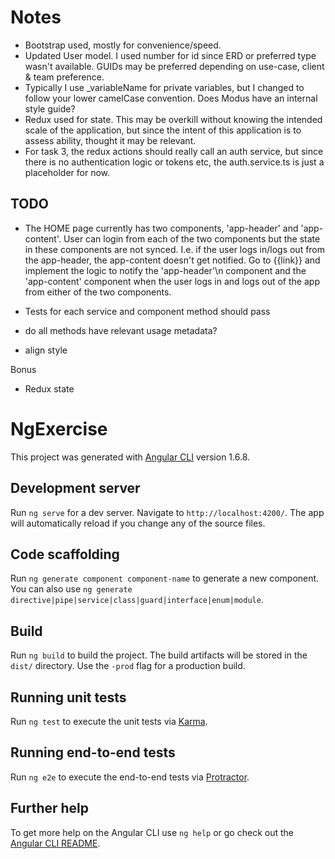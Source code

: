 # Notes
* Bootstrap used, mostly for convenience/speed. 
* Updated User model. I used number for id since ERD or preferred type wasn't available.  GUIDs may be preferred depending on use-case, client & team preference.
* Typically I use _variableName for private variables, but I changed to follow your lower camelCase convention. Does Modus have an internal style guide?
* Redux used for state.  This may be overkill without knowing the intended scale of the application, but since the intent of this application is to assess ability, thought it may be relevant.
* For task 3, the redux actions should really call an auth service, but since there is no authentication logic or tokens etc, the auth.service.ts is just a placeholder for now.  


## TODO
*  The HOME page currently has two components, 'app-header' and 'app-content'.
   User can login from each of the two components but the state in these components are not synced.
   I.e. if the user logs in/logs out from the app-header, the app-content doesn't get notified.
   Go to {{link}} and implement the logic to notify the \'app-header'\n component
   and the \'app-content\' component when the user logs in and logs out of the app from either of the two components.

* Tests for each service and component method should pass

* do all methods have relevant usage metadata?

* align style

Bonus
* Redux state


# NgExercise

This project was generated with [Angular CLI](https://github.com/angular/angular-cli) version 1.6.8.

## Development server

Run `ng serve` for a dev server. Navigate to `http://localhost:4200/`. The app will automatically reload if you change any of the source files.

## Code scaffolding

Run `ng generate component component-name` to generate a new component. You can also use `ng generate directive|pipe|service|class|guard|interface|enum|module`.

## Build

Run `ng build` to build the project. The build artifacts will be stored in the `dist/` directory. Use the `-prod` flag for a production build.

## Running unit tests

Run `ng test` to execute the unit tests via [Karma](https://karma-runner.github.io).

## Running end-to-end tests

Run `ng e2e` to execute the end-to-end tests via [Protractor](http://www.protractortest.org/).

## Further help

To get more help on the Angular CLI use `ng help` or go check out the [Angular CLI README](https://github.com/angular/angular-cli/blob/master/README.md).



